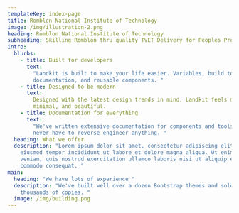 ```yaml
---
templateKey: index-page
title: Romblon National Institute of Technology
image: /img/illustration-2.png
heading: Romblon National Institute of Technology
subheading: Skilling Romblon thru quality TVET Delivery for Peoples Prosperity
intro:
  blurbs:
    - title: Built for developers
      text:
        "Landkit is built to make your life easier. Variables, build tooling,
        documentation, and reusable components. "
    - title: Designed to be modern
      text:
        Designed with the latest design trends in mind. Landkit feels modern,
        minimal, and beautiful.
    - title: Documentation for everything
      text:
        "We've written extensive documentation for components and tools, so you
        never have to reverse engineer anything. "
  heading: What we offer
  description: "Lorem ipsum dolor sit amet, consectetur adipiscing elit, sed do
    eiusmod tempor incididunt ut labore et dolore magna aliqua. Ut enim ad minim
    veniam, quis nostrud exercitation ullamco laboris nisi ut aliquip ex ea
    commodo consequat. "
main:
  heading: "We have lots of experience "
  description: "We've built well over a dozen Bootstrap themes and sold tens of
    thousands of copies. "
  image: /img/building.png
---
```

